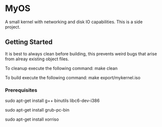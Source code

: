 # MyOS

A small kernel with networking and disk IO capabilities. This is a side project.

## Getting Started

It is best to always clean before building, this prevents weird bugs that arise from alreay existing object files.

To cleanup execute the following command: 
  make clean

To build execute the following command: 
  make export/mykernel.iso

### Prerequisites

sudo apt-get install g++ binutils libc6-dev-i386

sudo apt-get install grub-pc-bin

sudo apt-get install xorriso
